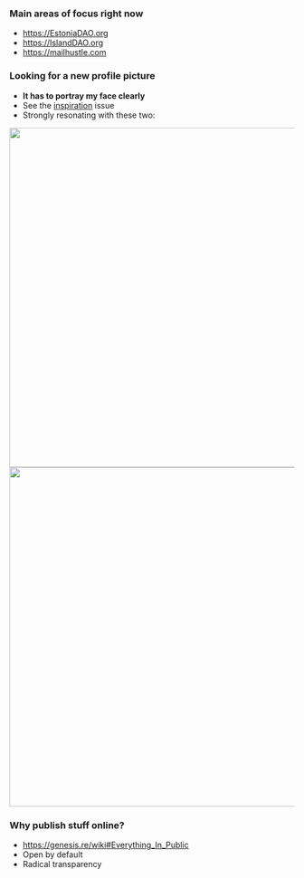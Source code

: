 ### Main areas of focus right now

* https://EstoniaDAO.org
* https://IslandDAO.org
* https://mailhustle.com

### Looking for a new profile picture

* **It has to portray my face clearly**
* See the [inspiration](https://github.com/marsrobertson/one-life-true-self/issues/22) issue
* Strongly resonating with these two:

<img src="https://user-images.githubusercontent.com/44369284/79164556-33e14d00-7dd9-11ea-8c35-4a91e987ebff.png" width=600>

<img src="https://user-images.githubusercontent.com/44369284/79164622-56736600-7dd9-11ea-9222-4661529c0e57.png" width=600>

### Why publish stuff online?
* https://genesis.re/wiki#Everything_In_Public
* Open by default
* Radical transparency
